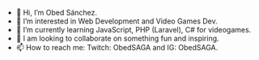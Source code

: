 - 👋 Hi, I’m Obed Sánchez.
- 👀 I’m interested in Web Development and Video Games Dev.
- 🌱 I’m currently learning JavaScript, PHP (Laravel), C# for videogames.
- 💞️ I am looking to collaborate on something fun and inspiring.
- 📫 How to reach me: Twitch: ObedSAGA and IG: ObedSAGA.

<!---
ObedSAGA/ObedSAGA is a ✨ special ✨ repository because its `README.md` (this file) appears on your GitHub profile.
You can click the Preview link to take a look at your changes.
--->
